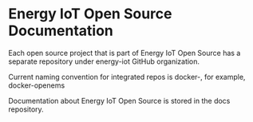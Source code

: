 # Energy IoT Open Source Documentation

Each open source project that is part of Energy IoT Open Source has a separate repository under energy-iot GitHub organization.

Current naming convention for integrated repos is docker-<oss-project>, for example, docker-openems

Documentation about Energy IoT Open Source is stored in the docs repository.

